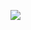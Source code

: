![](https://276b7e58-d9b3-44b5-bd06-98a30f6d0cf7-00-hg0hatlfjxp2.riker.replit.dev:3000/image.gif)  
  